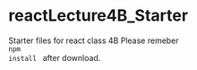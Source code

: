 # reactLecture4B_Starter
Starter files for react class 4B
Please remeber <br>
<code>npm install </code>
after download.

